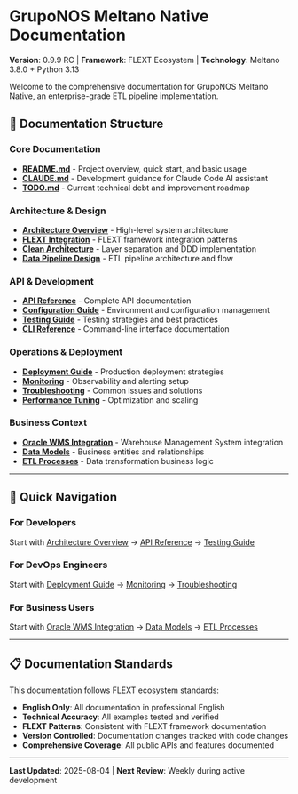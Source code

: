# GrupoNOS Meltano Native Documentation

**Version**: 0.9.9 RC | **Framework**: FLEXT Ecosystem | **Technology**: Meltano 3.8.0 + Python 3.13

Welcome to the comprehensive documentation for GrupoNOS Meltano Native, an enterprise-grade ETL pipeline implementation.

## 📖 Documentation Structure

### Core Documentation

- **[README.md](../README.md)** - Project overview, quick start, and basic usage
- **[CLAUDE.md](../CLAUDE.md)** - Development guidance for Claude Code AI assistant
- **[TODO.md](TODO.md)** - Current technical debt and improvement roadmap

### Architecture & Design

- **[Architecture Overview](architecture/README.md)** - High-level system architecture
- **[FLEXT Integration](architecture/flext-integration.md)** - FLEXT framework integration patterns
- **[Clean Architecture](architecture/clean-architecture.md)** - Layer separation and DDD implementation
- **[Data Pipeline Design](architecture/data-pipeline.md)** - ETL pipeline architecture and flow

### API & Development

- **[API Reference](api/README.md)** - Complete API documentation
- **[Configuration Guide](api/configuration.md)** - Environment and configuration management
- **[Testing Guide](api/testing.md)** - Testing strategies and best practices
- **[CLI Reference](api/cli.md)** - Command-line interface documentation

### Operations & Deployment

- **[Deployment Guide](deployment/README.md)** - Production deployment strategies
- **[Monitoring](deployment/monitoring.md)** - Observability and alerting setup
- **[Troubleshooting](deployment/troubleshooting.md)** - Common issues and solutions
- **[Performance Tuning](deployment/performance.md)** - Optimization and scaling

### Business Context

- **[Oracle WMS Integration](business/oracle-wms.md)** - Warehouse Management System integration
- **[Data Models](business/data-models.md)** - Business entities and relationships
- **[ETL Processes](business/etl-processes.md)** - Data transformation business logic

---

## 🚀 Quick Navigation

### For Developers

Start with [Architecture Overview](architecture/README.md) → [API Reference](api/README.md) → [Testing Guide](api/testing.md)

### For DevOps Engineers

Start with [Deployment Guide](deployment/README.md) → [Monitoring](deployment/monitoring.md) → [Troubleshooting](deployment/troubleshooting.md)

### For Business Users

Start with [Oracle WMS Integration](business/oracle-wms.md) → [Data Models](business/data-models.md) → [ETL Processes](business/etl-processes.md)

---

## 📋 Documentation Standards

This documentation follows FLEXT ecosystem standards:

- **English Only**: All documentation in professional English
- **Technical Accuracy**: All examples tested and verified
- **FLEXT Patterns**: Consistent with FLEXT framework documentation
- **Version Controlled**: Documentation changes tracked with code changes
- **Comprehensive Coverage**: All public APIs and features documented

---

**Last Updated**: 2025-08-04 | **Next Review**: Weekly during active development
